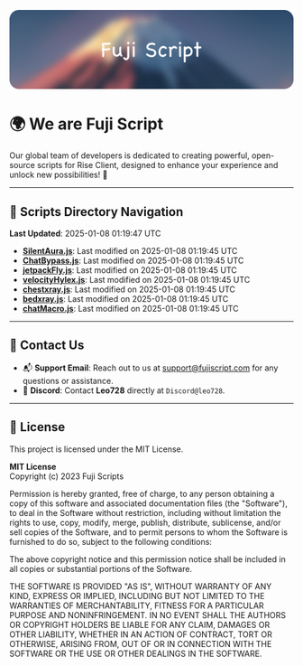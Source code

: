 ![Banner](.github/b.webp)

# 🌍 **We are Fuji Script**

Our global team of developers is dedicated to creating powerful, open-source scripts for Rise Client, designed to enhance your experience and unlock new possibilities! 🌟

---
<!-- SCRIPTS_NAVIGATION_START -->
## 📂 **Scripts Directory Navigation**

**Last Updated**: 2025-01-08 01:19:47 UTC

- **[SilentAura.js](scripts/SilentAura.js)**: Last modified on 2025-01-08 01:19:45 UTC
- **[ChatBypass.js](scripts/ChatBypass.js)**: Last modified on 2025-01-08 01:19:45 UTC
- **[jetpackFly.js](scripts/jetpackFly.js)**: Last modified on 2025-01-08 01:19:45 UTC
- **[velocityHylex.js](scripts/velocityHylex.js)**: Last modified on 2025-01-08 01:19:45 UTC
- **[chestxray.js](scripts/chestxray.js)**: Last modified on 2025-01-08 01:19:45 UTC
- **[bedxray.js](scripts/bedxray.js)**: Last modified on 2025-01-08 01:19:45 UTC
- **[chatMacro.js](scripts/chatMacro.js)**: Last modified on 2025-01-08 01:19:45 UTC

<!-- SCRIPTS_NAVIGATION_END -->

---

## 💬 **Contact Us**  
- 📬 **Support Email**: Reach out to us at [support@fujiscript.com](mailto:support@fujiscript.com) for any questions or assistance.  
- 💬 **Discord**: Contact **Leo728** directly at `Discord@leo728`.

---

## 📜 **License**

This project is licensed under the MIT License.  

**MIT License**  
Copyright (c) 2023 Fuji Scripts  

Permission is hereby granted, free of charge, to any person obtaining a copy of this software and associated documentation files (the "Software"), to deal in the Software without restriction, including without limitation the rights to use, copy, modify, merge, publish, distribute, sublicense, and/or sell copies of the Software, and to permit persons to whom the Software is furnished to do so, subject to the following conditions:  

The above copyright notice and this permission notice shall be included in all copies or substantial portions of the Software.  

THE SOFTWARE IS PROVIDED "AS IS", WITHOUT WARRANTY OF ANY KIND, EXPRESS OR IMPLIED, INCLUDING BUT NOT LIMITED TO THE WARRANTIES OF MERCHANTABILITY, FITNESS FOR A PARTICULAR PURPOSE AND NONINFRINGEMENT. IN NO EVENT SHALL THE AUTHORS OR COPYRIGHT HOLDERS BE LIABLE FOR ANY CLAIM, DAMAGES OR OTHER LIABILITY, WHETHER IN AN ACTION OF CONTRACT, TORT OR OTHERWISE, ARISING FROM, OUT OF OR IN CONNECTION WITH THE SOFTWARE OR THE USE OR OTHER DEALINGS IN THE SOFTWARE.  
